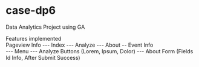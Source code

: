 # case-dp6

Data Analytics Project using GA <br>

Features implemented <br>
Pageview Info
  --- Index
  --- Analyze
  --- About
-- Event Info  
  --- Menu
  --- Analyze Buttons (Lorem, Ipsum, Dolor)
  --- About Form (Fields Id Info, After Submit Success)
  
